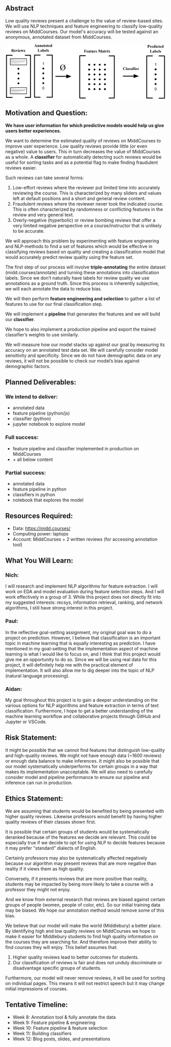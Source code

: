 ## Abstract

Low quality reviews present a challenge to the value of review-based sites. We will use NLP techniques and feature engineering to classify low-quality reviews on MiddCourses. Our model's accuracy will be tested against an anonymous, annotated dataset from MiddCourses.

<p style="text-align:center;"><img src="images/model_drawing.png" width="500"></p>


## Motivation and Question:
**We have user information for which predictive models would help us give users better experiences.**


We want to determine the estimated quality of reviews on MiddCourses to improve user experience. Low quality reviews provide little (or even negative) value to users. This in turn decreases the value of MiddCourses as a whole. A **classifier** for automatically detecting such reviews would be useful for sorting tasks and as a potential flag to make finding fraudulent reviews easier.

Such reviews can take several forms:

1. Low-effort reviews where the reviewer put limited time into accurately reviewing the course. This is characterized by many sliders and values left at default positions and a short and general review content.
2. Fraudulent reviews where the reviewer never took the indicated course. This is often characterized by randomness or conflicting features in the review and very general text.
3. Overly-negative (hyperbolic) or review bombing reviews that offer a very limited negative perspective on a course/instructor that is unlikely to be accurate.

We will approach this problem by experimenting with feature engineering and NLP-methods to find a set of features which would be effective in classifying reviews based on quality and creating a classification model that would accurately predict review quality using the feature set.

The first step of our process will involve **triple-annotating** the entire dataset (midd.courses/annotate) and turning these annotations into classification labels. Since we don’t naturally have labels for review quality we use annotations as a ground truth. Since this process is inherently subjective, we will each annotate the data to reduce bias.

We will then perform **feature engineering and selection** to gather a list of features to use for our final classification step.

We will implement a **pipeline** that generates the features and we will build our **classifier**.

We hope to also implement a production pipeline and export the trained classifier’s weights to use similarly.


We will measure how our model stacks up against our goal by measuring its accuracy on an annotated test data set. We will carefully consider model sensitivity and specificity. Since we do not have demographic data on any reviews, it will not be possible to check our model’s bias against demographic factors.


## Planned Deliverables:

### We intend to deliver:

- annotated data
- feature pipeline (python/js)
- classifier (python)
- jupyter notebook to explore model


### Full success:

- feature pipeline and classifier implemented in production on MiddCourses
- \+ all below content

### Partial success:

- annotated data
- feature pipeline in python
- classifiers in python
- notebook that explores the model

## Resources Required:

- Data: https://midd.courses/
- Computing power: laptops
- Account: MiddCourses + 2 written reviews (for accessing annotation tool)


## What You Will Learn:

### Nich:
I will research and implement NLP algorithms for feature extraction. I will work on EDA and model evaluation during feature selection steps. And I will work effectively in a group of 3. 
While this project does not directly fit into my suggested interests: recsys, information retrieval, ranking, and network algorithms, I still have strong interest in this project.

### Paul: 
In the reflective goal-setting assignment, my original goal was to do a project on prediction. However, I believe that classification is an important topic in machine learning that is 
equally interesting as prediction. I have mentioned in my goal-setting that the implementation aspect of machine learning is what I would like to focus on, and I think that this project 
would give me an opportunity to do so. Since we will be using real data for this project, it will definitely help me with the practical element of implementation. It will also allow me 
to dig deeper into the topic of NLP (natural language processing). 

### Aidan:
My goal throughout this project is to gain a deeper understanding on the various options for NLP algorithms and feature extraction in terms of text classification. Furthermore, I hope to get a better understanding of the machine learning workflow and collaborative projects through GitHub and Jupyter or VSCode. 

## Risk Statement:

It might be possible that we cannot find features that distinguish low-quality and high-quality reviews. We might not have enough data (~1600 reviews) or enough data balance to make inferences. It might also be possible that our model systematically underperforms for certain groups in a way that makes its implementation unacceptable. We will also need to carefully consider model and pipeline performance to ensure our pipeline and inference can run in production.

## Ethics Statement:

We are assuming that students would be benefited by being presented with higher quality reviews. Likewise professors would benefit by having higher quality reviews of their classes shown first.

It is possible that certain groups of students would be systematically deranked because of the features we decide are relevant. This could be especially true if we decide to opt for using NLP to decide features because it may prefer "standard" dialects of English.

Certainly professors may also be systematically affected negatively because our algorithm may present reviews that are more negative than reality if it views them as high quality.

Conversely, if it presents reviews that are more positive than reality, students may be impacted by being more likely to take a course with a professor they might not enjoy.

And we know from external research that reviews are biased against certain groups of people (women, people of color, etc). So our initial training data may be biased. We hope our annotation method would remove some of this bias.

We believe that our model will make the world (Middlebury) a better place. By identifying high and low quality reviews on MiddCourses we hope to make it easier for Middlebury students to find high quality information on the courses they are searching for. And therefore improve their ability to find courses they will enjoy. This belief assumes that:

1. Higher quality reviews lead to better outcomes for students.
2. Our classification of reviews is fair and does not unduly discriminate or disadvantage specific groups of students.

Furthermore, our model will never remove reviews, it will be used for sorting on individual pages. This means it will not restrict speech but it may change initial impressions of courses.

## Tentative Timeline:

- Week 8: Annotation tool & fully annotate the data
- Week 9: Feature pipeline & engineering
- Week 10: Feature pipeline & feature selection
- Week 11: Building classifiers
- Week 12: Blog posts, slides, and presentations
